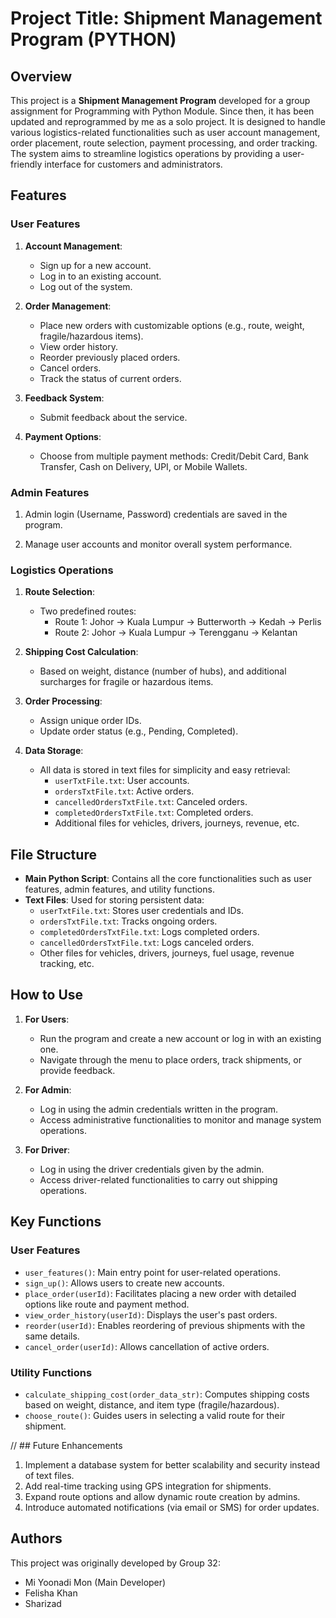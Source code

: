 # Project Title: Shipment Management Program (PYTHON)

## Overview
This project is a **Shipment Management Program** developed for a group assignment for Programming with Python Module. Since then, it has been updated and reprogrammed by me as a solo project. It is designed to handle various logistics-related functionalities such as user account management, order placement, route selection, payment processing, and order tracking. The system aims to streamline logistics operations by providing a user-friendly interface for customers and administrators.

## Features
### User Features
1. **Account Management**:
   - Sign up for a new account.
   - Log in to an existing account.
   - Log out of the system.

2. **Order Management**:
   - Place new orders with customizable options (e.g., route, weight, fragile/hazardous items).
   - View order history.
   - Reorder previously placed orders.
   - Cancel orders.
   - Track the status of current orders.

3. **Feedback System**:
   - Submit feedback about the service.

4. **Payment Options**:
   - Choose from multiple payment methods: Credit/Debit Card, Bank Transfer, Cash on Delivery, UPI, or Mobile Wallets.

### Admin Features
1. Admin login (Username, Password) credentials are saved in the program.

2. Manage user accounts and monitor overall system performance.

### Logistics Operations
1. **Route Selection**:
   - Two predefined routes:
     - Route 1: Johor → Kuala Lumpur → Butterworth → Kedah → Perlis
     - Route 2: Johor → Kuala Lumpur → Terengganu → Kelantan

2. **Shipping Cost Calculation**:
   - Based on weight, distance (number of hubs), and additional surcharges for fragile or hazardous items.

3. **Order Processing**:
   - Assign unique order IDs.
   - Update order status (e.g., Pending, Completed).

4. **Data Storage**:
   - All data is stored in text files for simplicity and easy retrieval:
     - `userTxtFile.txt`: User accounts.
     - `ordersTxtFile.txt`: Active orders.
     - `cancelledOrdersTxtFile.txt`: Canceled orders.
     - `completedOrdersTxtFile.txt`: Completed orders.
     - Additional files for vehicles, drivers, journeys, revenue, etc.

## File Structure
- **Main Python Script**: Contains all the core functionalities such as user features, admin features, and utility functions.
- **Text Files**: Used for storing persistent data:
  - `userTxtFile.txt`: Stores user credentials and IDs.
  - `ordersTxtFile.txt`: Tracks ongoing orders.
  - `completedOrdersTxtFile.txt`: Logs completed orders.
  - `cancelledOrdersTxtFile.txt`: Logs canceled orders.
  - Other files for vehicles, drivers, journeys, fuel usage, revenue tracking, etc.

## How to Use
1. **For Users**:
   - Run the program and create a new account or log in with an existing one.
   - Navigate through the menu to place orders, track shipments, or provide feedback.

2. **For Admin**:
   - Log in using the admin credentials written in the program.
   - Access administrative functionalities to monitor and manage system operations.
     
2. **For Driver**:
   - Log in using the driver credentials given by the admin.
   - Access driver-related functionalities to carry out shipping operations.

## Key Functions
### User Features
- `user_features()`: Main entry point for user-related operations.
- `sign_up()`: Allows users to create new accounts.
- `place_order(userId)`: Facilitates placing a new order with detailed options like route and payment method.
- `view_order_history(userId)`: Displays the user's past orders.
- `reorder(userId)`: Enables reordering of previous shipments with the same details.
- `cancel_order(userId)`: Allows cancellation of active orders.

### Utility Functions
- `calculate_shipping_cost(order_data_str)`: Computes shipping costs based on weight, distance, and item type (fragile/hazardous).
- `choose_route()`: Guides users in selecting a valid route for their shipment.

// ## Future Enhancements
1. Implement a database system for better scalability and security instead of text files.
2. Add real-time tracking using GPS integration for shipments.
3. Expand route options and allow dynamic route creation by admins.
4. Introduce automated notifications (via email or SMS) for order updates.

## Authors
This project was originally developed by Group 32:
- Mi Yoonadi Mon (Main Developer)
- Felisha Khan
- Sharizad
